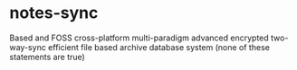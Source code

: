 # notes-sync
Based and FOSS cross-platform multi-paradigm advanced encrypted two-way-sync efficient file based archive database system (none of these statements are true)
